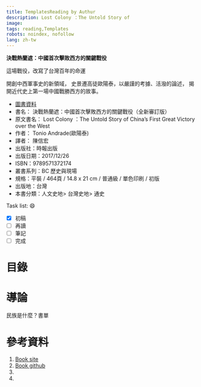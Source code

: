 ```yaml
---
title: TemplatesReading by Authur
description: Lost Colony ：The Untold Story of 
image: 
tags: reading,Templates 
robots: noindex, nofollow
lang: zh-tw
---
```


**決戰熱蘭遮：中國首次擊敗西方的關鍵戰役**


這場戰役，改寫了台灣百年的命運

開創中西軍事史的新領域，
史景遷高徒歐陽泰，以嚴謹的考據、活潑的論述，
揭開近代史上第一場中國戰勝西方的故事。
<!--more-->


* [圖書資料](https://www.books.com.tw/products/0010773335)
* 書名： 決戰熱蘭遮：中國首次擊敗西方的關鍵戰役（全新審訂版）
* 原文書名： Lost Colony ：The Untold Story of China’s First Great Victory over the West
* 作者： Tonio Andrade(歐陽泰)  
* 譯者： 陳信宏
* 出版社：時報出版  
* 出版日期：2017/12/26
* ISBN：9789571372174
* 叢書系列：BC 歷史與現場
* 規格：平裝 / 464頁 / 14.8 x 21 cm / 普通級 / 單色印刷 / 初版
* 出版地：台灣
* 本書分類：人文史地> 台灣史地> 通史
 
Task list: :smile:

- [x] 初稿
- [ ] 再讀
- [ ] 筆記
- [ ] 完成

# 目錄


# 導論

民族是什麼？書單


 
# 參考資料
1. [Book site]()
2. [Book github]()
3. []()
4. []()



[google]: https://www.google.com "Search Engine"